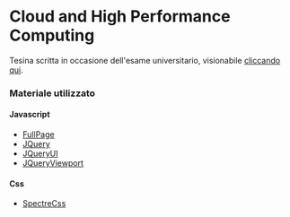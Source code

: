 # Cloud and High Performance Computing

Tesina scritta in occasione dell'esame universitario, 
visionabile [cliccando qui](https://vickpix.github.io/tesina-hpc/).

### Materiale utilizzato

#### Javascript

* [FullPage](http://alvarotrigo.com/fullPage/)
* [JQuery](https://jquery.com/)
* [JQueryUI](https://jqueryui.com/)
* [JQueryViewport](http://mienfield.com/jquery.viewport/)

#### Css

* [SpectreCss](https://picturepan2.github.io/spectre/)
